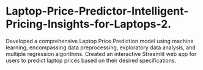 # Laptop-Price-Predictor-Intelligent-Pricing-Insights-for-Laptops-2.
Developed a comprehensive Laptop Price Prediction model using machine learning, encompassing data preprocessing, exploratory data analysis, and multiple regression algorithms. Created an interactive Streamlit web app for users to predict laptop prices based on their desired specifications.
